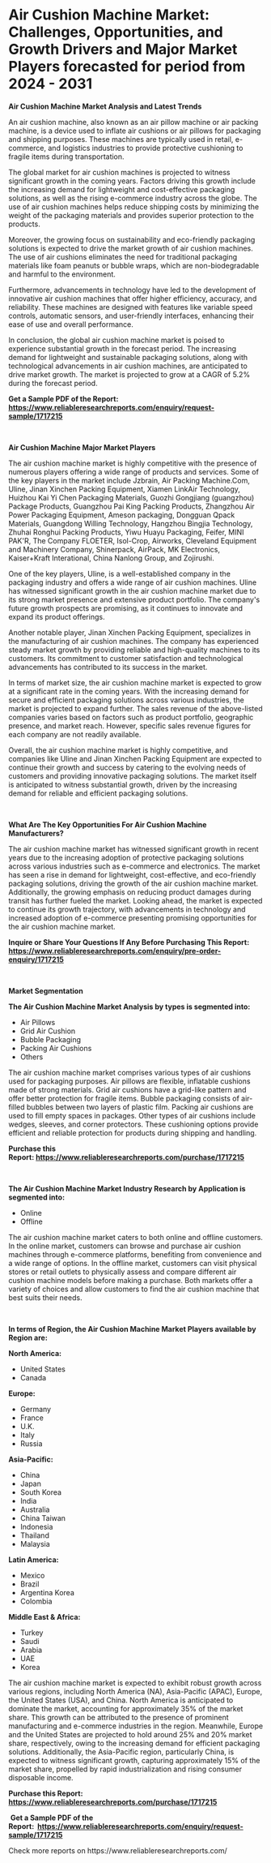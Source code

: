 <p><h1>Air Cushion Machine Market: Challenges, Opportunities, and Growth Drivers and Major Market Players forecasted for period from 2024 - 2031</h1></p><p><strong>Air Cushion Machine Market Analysis and Latest Trends</strong></p>
<p><p>An air cushion machine, also known as an air pillow machine or air packing machine, is a device used to inflate air cushions or air pillows for packaging and shipping purposes. These machines are typically used in retail, e-commerce, and logistics industries to provide protective cushioning to fragile items during transportation.</p><p>The global market for air cushion machines is projected to witness significant growth in the coming years. Factors driving this growth include the increasing demand for lightweight and cost-effective packaging solutions, as well as the rising e-commerce industry across the globe. The use of air cushion machines helps reduce shipping costs by minimizing the weight of the packaging materials and provides superior protection to the products.</p><p>Moreover, the growing focus on sustainability and eco-friendly packaging solutions is expected to drive the market growth of air cushion machines. The use of air cushions eliminates the need for traditional packaging materials like foam peanuts or bubble wraps, which are non-biodegradable and harmful to the environment.</p><p>Furthermore, advancements in technology have led to the development of innovative air cushion machines that offer higher efficiency, accuracy, and reliability. These machines are designed with features like variable speed controls, automatic sensors, and user-friendly interfaces, enhancing their ease of use and overall performance.</p><p>In conclusion, the global air cushion machine market is poised to experience substantial growth in the forecast period. The increasing demand for lightweight and sustainable packaging solutions, along with technological advancements in air cushion machines, are anticipated to drive market growth. The market is projected to grow at a CAGR of 5.2% during the forecast period.</p></p>
<p><strong>Get a Sample PDF of the Report:&nbsp; <a href="https://www.reliableresearchreports.com/enquiry/request-sample/1717215">https://www.reliableresearchreports.com/enquiry/request-sample/1717215</a></strong></p>
<p>&nbsp;</p>
<p><strong>Air Cushion Machine Major Market Players</strong></p>
<p><p>The air cushion machine market is highly competitive with the presence of numerous players offering a wide range of products and services. Some of the key players in the market include Jzbrain, Air Packing Machine.Com, Uline, Jinan Xinchen Packing Equipment, Xiamen LinkAir Technology, Huizhou Kai Yi Chen Packaging Materials, Guozhi Gongjiang (guangzhou) Package Products, Guangzhou Pai King Packing Products, Zhangzhou Air Power Packaging Equipment, Ameson packaging, Dongguan Qpack Materials, Guangdong Willing Technology, Hangzhou Bingjia Technology, Zhuhai Ronghui Packing Products, Yiwu Huayu Packaging, Feifer, MINI PAK'R, The Company FLOETER, Isol-Crop, Airworks, Cleveland Equipment and Machinery Company, Shinerpack, AirPack, MK Electronics, Kaiser+Kraft Interational, China Nanlong Group, and Zojirushi.</p><p>One of the key players, Uline, is a well-established company in the packaging industry and offers a wide range of air cushion machines. Uline has witnessed significant growth in the air cushion machine market due to its strong market presence and extensive product portfolio. The company's future growth prospects are promising, as it continues to innovate and expand its product offerings.</p><p>Another notable player, Jinan Xinchen Packing Equipment, specializes in the manufacturing of air cushion machines. The company has experienced steady market growth by providing reliable and high-quality machines to its customers. Its commitment to customer satisfaction and technological advancements has contributed to its success in the market.</p><p>In terms of market size, the air cushion machine market is expected to grow at a significant rate in the coming years. With the increasing demand for secure and efficient packaging solutions across various industries, the market is projected to expand further. The sales revenue of the above-listed companies varies based on factors such as product portfolio, geographic presence, and market reach. However, specific sales revenue figures for each company are not readily available.</p><p>Overall, the air cushion machine market is highly competitive, and companies like Uline and Jinan Xinchen Packing Equipment are expected to continue their growth and success by catering to the evolving needs of customers and providing innovative packaging solutions. The market itself is anticipated to witness substantial growth, driven by the increasing demand for reliable and efficient packaging solutions.</p></p>
<p>&nbsp;</p>
<p><strong>What Are The Key Opportunities For Air Cushion Machine Manufacturers?</strong></p>
<p><p>The air cushion machine market has witnessed significant growth in recent years due to the increasing adoption of protective packaging solutions across various industries such as e-commerce and electronics. The market has seen a rise in demand for lightweight, cost-effective, and eco-friendly packaging solutions, driving the growth of the air cushion machine market. Additionally, the growing emphasis on reducing product damages during transit has further fueled the market. Looking ahead, the market is expected to continue its growth trajectory, with advancements in technology and increased adoption of e-commerce presenting promising opportunities for the air cushion machine market.</p></p>
<p><strong>Inquire or Share Your Questions If Any Before Purchasing This Report: <a href="https://www.reliableresearchreports.com/enquiry/pre-order-enquiry/1717215">https://www.reliableresearchreports.com/enquiry/pre-order-enquiry/1717215</a></strong></p>
<p>&nbsp;</p>
<p><strong>Market Segmentation</strong></p>
<p><strong>The Air Cushion Machine Market Analysis by types is segmented into:</strong></p>
<p><ul><li>Air Pillows</li><li>Grid Air Cushion</li><li>Bubble Packaging</li><li>Packing Air Cushions</li><li>Others</li></ul></p>
<p><p>The air cushion machine market comprises various types of air cushions used for packaging purposes. Air pillows are flexible, inflatable cushions made of strong materials. Grid air cushions have a grid-like pattern and offer better protection for fragile items. Bubble packaging consists of air-filled bubbles between two layers of plastic film. Packing air cushions are used to fill empty spaces in packages. Other types of air cushions include wedges, sleeves, and corner protectors. These cushioning options provide efficient and reliable protection for products during shipping and handling.</p></p>
<p><strong>Purchase this Report:&nbsp;<a href="https://www.reliableresearchreports.com/purchase/1717215">https://www.reliableresearchreports.com/purchase/1717215</a></strong></p>
<p>&nbsp;</p>
<p><strong>The Air Cushion Machine Market Industry Research by Application is segmented into:</strong></p>
<p><ul><li>Online</li><li>Offline</li></ul></p>
<p><p>The air cushion machine market caters to both online and offline customers. In the online market, customers can browse and purchase air cushion machines through e-commerce platforms, benefiting from convenience and a wide range of options. In the offline market, customers can visit physical stores or retail outlets to physically assess and compare different air cushion machine models before making a purchase. Both markets offer a variety of choices and allow customers to find the air cushion machine that best suits their needs.</p></p>
<p>&nbsp;</p>
<p><strong>In terms of Region, the Air Cushion Machine Market Players available by Region are:</strong></p>
<p>
    <p> <strong> North America: </strong>
        <ul>
            <li>United States</li>
            <li>Canada</li>
        </ul>
        </p> 
    <p> <strong> Europe: </strong>
        <ul>
            <li>Germany</li>
            <li>France</li>
            <li>U.K.</li>
            <li>Italy</li>
            <li>Russia</li>
        </ul>
        </p> 
    <p> <strong> Asia-Pacific: </strong>
        <ul>
            <li>China</li>
            <li>Japan</li>
            <li>South Korea</li>
            <li>India</li>
            <li>Australia</li>
            <li>China Taiwan</li>
            <li>Indonesia</li>
            <li>Thailand</li>
            <li>Malaysia</li>
        </ul>
        </p> 
    <p> <strong> Latin America: </strong>
        <ul>
            <li>Mexico</li>
            <li>Brazil</li>
            <li>Argentina Korea</li>
            <li>Colombia</li>
        </ul>
        </p> 
    <p> <strong> Middle East & Africa: </strong>
        <ul>
            <li>Turkey</li>
            <li>Saudi</li>
            <li>Arabia</li>
            <li>UAE</li>
            <li>Korea</li>
        </ul>
    </p>
    </p>
<p><p>The air cushion machine market is expected to exhibit robust growth across various regions, including North America (NA), Asia-Pacific (APAC), Europe, the United States (USA), and China. North America is anticipated to dominate the market, accounting for approximately 35% of the market share. This growth can be attributed to the presence of prominent manufacturing and e-commerce industries in the region. Meanwhile, Europe and the United States are projected to hold around 25% and 20% market share, respectively, owing to the increasing demand for efficient packaging solutions. Additionally, the Asia-Pacific region, particularly China, is expected to witness significant growth, capturing approximately 15% of the market share, propelled by rapid industrialization and rising consumer disposable income.</p></p>
<p><strong>Purchase this Report: <a href="https://www.reliableresearchreports.com/purchase/1717215">https://www.reliableresearchreports.com/purchase/1717215</a></strong></p>
<p>&nbsp;<strong>Get a Sample PDF of the Report:&nbsp;&nbsp;<a href="https://www.reliableresearchreports.com/enquiry/request-sample/1717215">https://www.reliableresearchreports.com/enquiry/request-sample/1717215</a></strong></p>
<p><strong></strong></p>
<p>Check more reports on https://www.reliableresearchreports.com/</p>